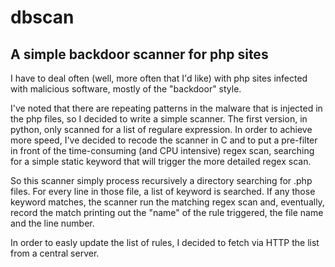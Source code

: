# dbscan
## A simple backdoor scanner for php sites

I have to deal often (well, more often that I'd like) with php sites infected with malicious software,
mostly of the "backdoor" style.

I've noted that there are repeating patterns in the malware that is injected in the php files, so
I decided to write a simple scanner. The first version, in python, only scanned for a list of
regulare expression. In order to achieve more speed, I've decided to recode the scanner in C
and to put a pre-filter in front of the time-consuming (and CPU intensive) regex scan, searching for
a simple static keyword that will trigger the more detailed regex scan.

So this scanner simply process recursively a directory searching for .php files. For every line
in those file, a list of keyword is searched. If any those keyword matches, the scanner run the matching
regex scan and, eventually, record the match printing out the "name" of the rule triggered, the file name and
the line number.

In order to easly update the list of rules, I decided to fetch via HTTP the list from a central server.


